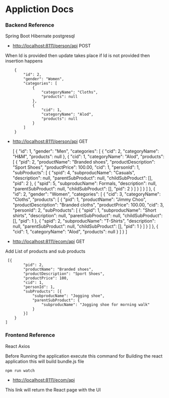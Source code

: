 # Appliction Docs

### Backend Reference
Spring Boot Hibernate postgresql 

* [http://localhost:8111/person/api](http://localhost:8111/person/api) POST

When Id is provided then update takes place if Id is not provided then insertion happens

        {
            "id": 2,
            "gender": "Women",
            "categories": [
                {
                    "categoryName": "Cloths",
                    "products": null
                },
                {
                    "cid": 1,
                    "categoryName": "Alod",
                    "products": null
                }
            ]
        }

* [http://localhost:8111/person/api](http://localhost:8111/person/api) GET



    [
        {
            "id": 1,
            "gender": "Men",
            "categories": [
                {
                    "cid": 2,
                    "categoryName": "H&M",
                    "products": null
                },
                {
                    "cid": 1,
                    "categoryName": "Alod",
                    "products": [
                        {
                            "pid": 2,
                            "productName": "Branded shoes",
                            "productDescription": "Sport Shoes",
                            "productPrice": 100.00,
                            "cid": 1,
                            "personId": 1,
                            "subProducts": [
                                {
                                    "spid": 4,
                                    "subproducName": "Casuals",
                                    "description": null,
                                    "parentSubProduct": null,
                                    "childSubProduct": [],
                                    "pid": 2
                                },
                                {
                                    "spid": 5,
                                    "subproducName": Formals,
                                    "description": null,
                                    "parentSubProduct": null,
                                    "childSubProduct": [],
                                    "pid": 2
                                }
                            ]
                        }
                    ]
                }
            ]
        },
        {
            "id": 2,
            "gender": "Women",
            "categories": [
                {
                    "cid": 3,
                    "categoryName": "Cloths",
                    "products": [
                        {
                            "pid": 1,
                            "productName": "Jimmy Choo",
                            "productDescription": "Branded cloths",
                            "productPrice": 100.00,
                            "cid": 3,
                            "personId": 2,
                            "subProducts": [
                                {
                                    "spid": 1,
                                    "subproducName": "Short shirts",
                                    "description": null,
                                    "parentSubProduct": null,
                                    "childSubProduct": [],
                                    "pid": 1
                                },
                                {
                                    "spid": 2,
                                    "subproducName": "T-Shirts",
                                    "description": null,
                                    "parentSubProduct": null,
                                    "childSubProduct": [],
                                    "pid": 1
                                }
                            ]
                        }
                    ]
                },
                {
                    "cid": 1,
                    "categoryName": "Alod",
                    "products": null
                }
            ]
        }
    ]


* [http://localhost:8111/ecom/api](http://localhost:8111/ecom/api) GET

Add List of products and sub products

     [{
            "pid": 2,
            "productName": "Branded shoes",
            "productDescription": "Sport Shoes",
            "productPrice": 100,
            "cid": 1,
            "personId": 1,
            "subProducts": [{
                "subproducName": "Jogging shoe",
                "parentSubProduct": {
                    "subproducName": "Jogging shoe for morning walk"
                }
            }]
        }
    ]




### Frontend Reference
React Axios 

Before Running the application execute this command for Building the react application this will build bundle.js file

    npm run watch 

* [http://localhost:8111/ecom/api](http://localhost:8111)

This link will return the React page with the UI